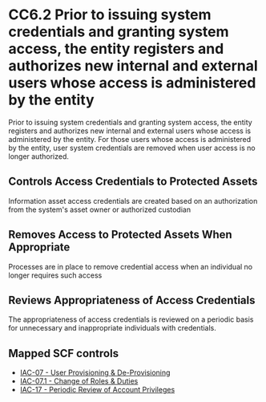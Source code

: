 # CC6.2 Prior to issuing system credentials and granting system access, the entity registers and authorizes new internal and external users whose access is administered by the entity
Prior to issuing system credentials and granting system access, the entity registers and authorizes new internal and external users whose access is administered by the entity. For those users whose access is administered by the entity, user system credentials are removed when user access is no longer authorized.
## Controls Access Credentials to Protected Assets
Information asset access credentials are created based on an authorization from the system's asset owner or authorized custodian
## Removes Access to Protected Assets When Appropriate
Processes are in place to remove credential access when an individual no longer requires such access
## Reviews Appropriateness of Access Credentials
The appropriateness of access credentials is reviewed on a periodic basis for unnecessary and inappropriate individuals with credentials.
## Mapped SCF controls
- [IAC-07 - User Provisioning & De-Provisioning](../scf/iac-07-userprovisioning&de-provisioning.md)
- [IAC-07.1 - Change of Roles & Duties](../scf/iac-071-changeofroles&duties.md)
- [IAC-17 - Periodic Review of Account Privileges](../scf/iac-17-periodicreviewofaccountprivileges.md)